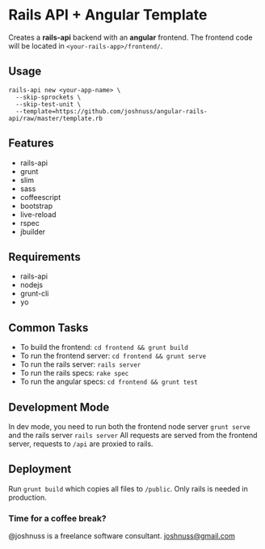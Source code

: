 # Rails API + Angular Template

Creates a **rails-api** backend with an **angular** frontend. The frontend code will be located in `<your-rails-app>/frontend/`.

## Usage

```
rails-api new <your-app-name> \
  --skip-sprockets \
  --skip-test-unit \
  --template=https://github.com/joshnuss/angular-rails-api/raw/master/template.rb
```

## Features

- rails-api
- grunt
- slim
- sass
- coffeescript
- bootstrap
- live-reload
- rspec
- jbuilder

## Requirements

- rails-api
- nodejs
- grunt-cli
- yo

## Common Tasks

- To build the frontend: `cd frontend && grunt build`
- To run the frontend server: `cd frontend && grunt serve`
- To run the rails server: `rails server`
- To run the rails specs: `rake spec`
- To run the angular specs: `cd frontend && grunt test`

## Development Mode

In dev mode, you need to run both the frontend node server `grunt serve` and the rails server `rails server`
All requests are served from the frontend server, requests to `/api` are proxied to rails.

## Deployment

Run `grunt build` which copies all files to `/public`. Only rails is needed in production.

### Time for a coffee break?

@joshnuss is a freelance software consultant. joshnuss@gmail.com
